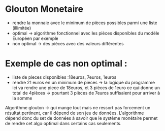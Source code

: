 # Glouton Monetaire
- rendre la monnaie avec le minimum de pièces possibles parmi une liste (illimitée)
- optimal -> algorithme fonctionnel avec les pièces disponibles du modèle Européen par exemple
- non optimal -> des pièces avec des valeurs différentes

# Exemple de cas non optimal : 
- liste de pieces disponibles :18euros, 7euros, 1euros
- rendre 21 euros en un minimum de pieces
-> la logique du programme ici va rendre une piece de 18euros, et 3 pièces de 1euro ce qui donne un total de 4pièces
-> pourtant 3 pièces de 7euros suffisaient pour arriver à la somme

Algorithme glouton -> qui mange tout mais ne ressort pas forcement un résultat pertinent, car il dépend de son jeu de données. L'algorithme dépend donc du set de données à savoir que le système monétaire permet de rendre cet algo optimal dans certains cas seulements.
